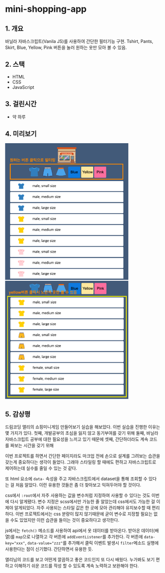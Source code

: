# mini-shopping-app

## 1. 개요
바닐라 자바스크립트(Vanila JS)를 사용하여 간단한 필터기능 구현.
Tshirt, Pants, Skirt, Blue, Yellow, Pink 버튼을 눌러 원하는 옷만 모아 볼 수 있음.

## 2. 스택
- HTML
- CSS
- JavaScript

## 3. 걸린시간
- 약 하루

## 4. 미리보기

<img src="src/imgs/screenshot1.png" alt="" width="400" />
<img src="src/imgs/screenshot2.png" alt="" width="400" />

## 5. 감상평
드림코딩 앨리의 쇼핑미니게임 만들어보기 실습을 해보았다.
이번 실습을 진행한 이유는 몇 가지가 있다.
첫째, 개발공부의 초심을 잃지 않고 동기부여를 갖기 위해
둘째, 바닐라 자바스크립트 공부에 대한 필요성을 느끼고 있기 때문에
셋째, 간단하더라도 계속 코드를 짜보는 시간을 갖기 위해

이번 프로젝트를 하면서 간단한 페이지라도 마크업 전에 손으로 설계를 그려보는 습관을 갖는게
중요하다는 생각이 들었다. 그래야 스타일링 할 때에도 편하고 자바스크립트로 제어하는데 실수를 
줄일 수 있는 것 같다.

또 html 요소에 `data-` 속성을 주고 자바스크립트에서 dataset을 통해 조회할 수 있다는 걸 
처음 알았다. 이런 유용한 것들은 좀 더 찾아보고 익혀두어야 할 것이다.

css에서 `:root`에서 자주 사용하는 값을 변수처럼 지정하여 사용할 수 있다는 것도 이번에 다시 알게됐다.
변수 지정은 scss에서만 가능한 줄 알았는데 css에서도 가능한 걸 이제야 알게되었다. 자주 사용되는 스타일 값은
한 곳에 모아 관리해야 유지보수할 때 편리하다. 이번 프로젝트에서는 css 분량이 많지 않기때문에 굳이 변수로 지정할
필요는 없을 수도 있었지만 이런 습관을 들이는 것이 중요하다고 생각한다.

js에서는 `fetch()` 메소드를 사용하여 api에서 옷 데이터를 받아온다. 받아온 데이터(배열)를 `map`으로 나열하고 
각 버튼에 `addEventListener`를 추가한다. 각 버튼에 `data-key="xxx"`, `data-value="zzz"`를 추가해서
클릭 이벤트 발생시 `filter`메소드 실행에 사용한다는 점이 신기했다. 간단하면서 유용한 듯.

앨리님의 코드를 보고 어떤게 깔끔하고 좋은 코드인지 또 다시 배웠다. 누가봐도 보기 편하고 이해하기 쉬운 코드를 작성 할 수 있도록
계속 노력하고 보완해야 한다.
